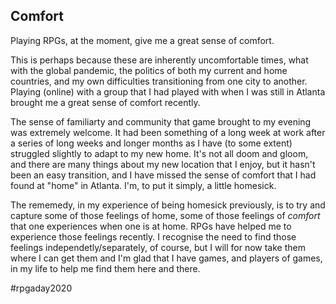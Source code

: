 ## Comfort

Playing RPGs, at the moment, give me a great sense of comfort. 

This is perhaps because these are inherently uncomfortable times, what with the
global pandemic, the politics of both my current and home countries, and my own
difficulties transitioning from one city to another. Playing (online) with a group that I had played with when I was still in Atlanta brought me a great sense of comfort recently. 

The sense of familiarty and community that game brought to my evening was
extremely welcome. It had been something of a long week at work after a series
of long weeks and longer months as I have (to some extent) struggled slightly to
adapt to my new home. It's not all doom and gloom, and there are many things
about my new location that I enjoy, but it hasn't been an easy transition, and I
have missed the sense of comfort that I had found at "home" in Atlanta. I'm, to
put it simply, a little homesick.

The rememedy, in my experience of being homesick previously, is to try and
capture some of those feelings of home, some of those feelings of _comfort_ that
one experiences when one is at home. RPGs have helped me to experience those
feelings recently. I recognise the need to find those feelings
independetly/separately, of course, but I will for now take them where I can get
them and I'm glad that I have games, and players of games, in my life to help me
find them here and there.

#rpgaday2020